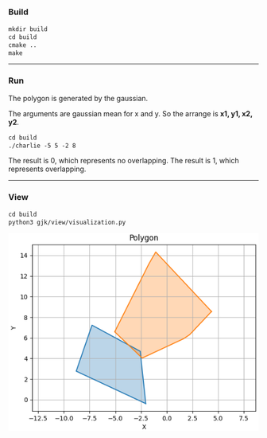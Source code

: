 ### Build

```
mkdir build
cd build
cmake ..
make
```

------

### Run

The polygon is generated by the gaussian.

The arguments are gaussian mean for x and y. So the arrange is **x1, y1, x2, y2**.

```
cd build
./charlie -5 5 -2 8
```
The result is 0, which represents no overlapping. The result is 1, which represents overlapping.

------

### View
```
cd build
python3 gjk/view/visualization.py
```
![Alt text](image.png)
